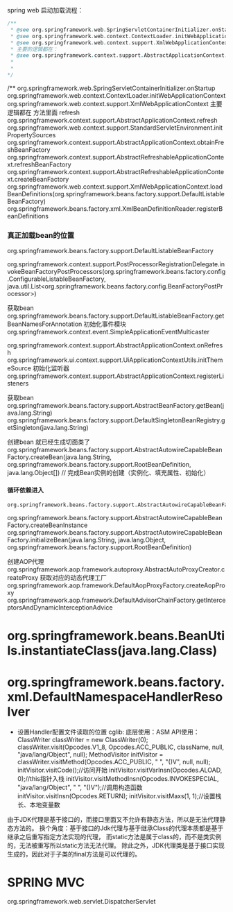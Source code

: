 spring web 启动加载流程：
```java
/**
 * @see org.springframework.web.SpringServletContainerInitializer.onStartup
 * @see org.springframework.web.context.ContextLoader.initWebApplicationContext
 * @see org.springframework.web.context.support.XmlWebApplicationContext
 * 主要的逻辑都在：
 * @see org.springframework.context.support.AbstractApplicationContext.refresh
 * 
 * 
*/
```
/** org.springframework.web.SpringServletContainerInitializer.onStartup
  org.springframework.web.context.ContextLoader.initWebApplicationContext
  org.springframework.web.context.support.XmlWebApplicationContext
  主要逻辑都在 方法里面 refresh
  org.springframework.context.support.AbstractApplicationContext.refresh
  org.springframework.web.context.support.StandardServletEnvironment.initPropertySources
  org.springframework.context.support.AbstractApplicationContext.obtainFreshBeanFactory
  org.springframework.context.support.AbstractRefreshableApplicationContext.refreshBeanFactory
  org.springframework.context.support.AbstractRefreshableApplicationContext.createBeanFactory
  org.springframework.web.context.support.XmlWebApplicationContext.loadBeanDefinitions(org.springframework.beans.factory.support.DefaultListableBeanFactory)
  org.springframework.beans.factory.xml.XmlBeanDefinitionReader.registerBeanDefinitions
### 真正加载bean的位置
  org.springframework.beans.factory.support.DefaultListableBeanFactory

org.springframework.context.support.PostProcessorRegistrationDelegate.invokeBeanFactoryPostProcessors(org.springframework.beans.factory.config.ConfigurableListableBeanFactory, java.util.List<org.springframework.beans.factory.config.BeanFactoryPostProcessor>)


获取bean
org.springframework.beans.factory.support.DefaultListableBeanFactory.getBeanNamesForAnnotation
 初始化事件模块
org.springframework.context.event.SimpleApplicationEventMulticaster

org.springframework.context.support.AbstractApplicationContext.onRefresh
org.springframework.ui.context.support.UiApplicationContextUtils.initThemeSource
初始化监听器
org.springframework.context.support.AbstractApplicationContext.registerListeners

获取bean
org.springframework.beans.factory.support.AbstractBeanFactory.getBean(java.lang.String)
org.springframework.beans.factory.support.DefaultSingletonBeanRegistry.getSingleton(java.lang.String)

创建bean  就已经生成切面类了
org.springframework.beans.factory.support.AbstractAutowireCapableBeanFactory.createBean(java.lang.String, org.springframework.beans.factory.support.RootBeanDefinition, java.lang.Object[])
// 完成Bean实例的创建（实例化、填充属性、初始化）
#### 循环依赖进入
    org.springframework.beans.factory.support.AbstractAutowireCapableBeanFactory.doCreateBean


org.springframework.beans.factory.support.AbstractAutowireCapableBeanFactory.createBeanInstance
org.springframework.beans.factory.support.AbstractAutowireCapableBeanFactory.initializeBean(java.lang.String, java.lang.Object, org.springframework.beans.factory.support.RootBeanDefinition)

创建AOP代理
org.springframework.aop.framework.autoproxy.AbstractAutoProxyCreator.createProxy
获取对应的动态代理工厂
org.springframework.aop.framework.DefaultAopProxyFactory.createAopProxy
org.springframework.aop.framework.DefaultAdvisorChainFactory.getInterceptorsAndDynamicInterceptionAdvice
# org.springframework.beans.BeanUtils.instantiateClass(java.lang.Class<T>)

# org.springframework.beans.factory.xml.DefaultNamespaceHandlerResolver
* 设置Handler配置文件读取的位置
cglib:
  底层使用：ASM API使用：
  ClassWriter classWriter = new ClassWriter(0);
  classWriter.visit(Opcodes.V1_8, Opcodes.ACC_PUBLIC, className, null,
  "java/lang/Object", null);
  MethodVisitor initVisitor = classWriter.visitMethod(Opcodes.ACC_PUBLIC, "
  <init>",
  "()V", null, null);
  initVisitor.visitCode();//访问开始
  initVisitor.visitVarInsn(Opcodes.ALOAD, 0);//this指针入栈
  initVisitor.visitMethodInsn(Opcodes.INVOKESPECIAL, "java/lang/Object", "
  <init>",
  "()V");//调用构造函数
  initVisitor.visitInsn(Opcodes.RETURN);
  initVisitor.visitMaxs(1, 1);//设置栈长、本地变量数



由于JDK代理是基于接口的，而接口里面又不允许有静态方法，所以是无法代理静态方法的。
换个角度：基于接口的Jdk代理与基于继承Class的代理本质都是基于继承之后重写指定方法实现的代理，
而static方法是属于class的，而不是类实例的，无法被重写所以static方法无法代理。
除此之外，JDK代理类是基于接口实现生成的，因此对于子类的final方法是可以代理的。


# SPRING MVC
org.springframework.web.servlet.DispatcherServlet